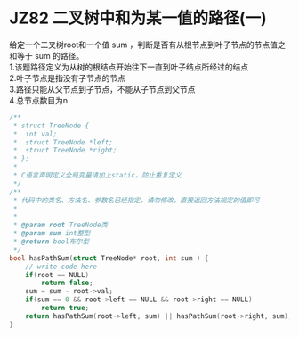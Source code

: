 # JZ82 二叉树中和为某一值的路径(一)

给定一个二叉树root和一个值 sum ，判断是否有从根节点到叶子节点的节点值之和等于 sum 的路径。  
1.该题路径定义为从树的根结点开始往下一直到叶子结点所经过的结点  
2.叶子节点是指没有子节点的节点  
3.路径只能从父节点到子节点，不能从子节点到父节点  
4.总节点数目为n  

```c
/**
 * struct TreeNode {
 *	int val;
 *	struct TreeNode *left;
 *	struct TreeNode *right;
 * };
 *
 * C语言声明定义全局变量请加上static，防止重复定义
 */
/**
 * 代码中的类名、方法名、参数名已经指定，请勿修改，直接返回方法规定的值即可
 *
 * 
 * @param root TreeNode类 
 * @param sum int整型 
 * @return bool布尔型
 */
bool hasPathSum(struct TreeNode* root, int sum ) {
    // write code here
    if(root == NULL)
        return false;
    sum = sum - root->val;
    if(sum == 0 && root->left == NULL && root->right == NULL)
        return true;
    return hasPathSum(root->left, sum) || hasPathSum(root->right, sum);
}
```
